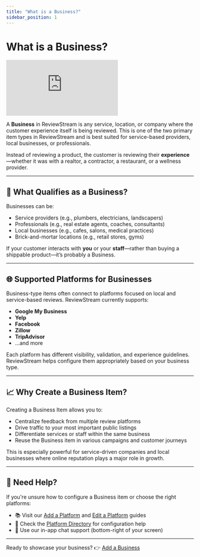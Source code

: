 ```yaml
---
title: "What is a Business?"
sidebar_position: 1
---
```


# What is a Business?

<div style={{ position: "relative", paddingBottom: "56.25%", height: 0, overflow: "hidden", marginBottom: "20px", }}>
  <iframe
    src="https://www.youtube.com/embed/TcnX28CBh24?si=WlAw8NQRTkGg8BDf"
    title="YouTube video player"
    frameBorder="0"
    allow="accelerometer; autoplay; clipboard-write; encrypted-media; gyroscope; picture-in-picture; web-share"
    referrerPolicy="strict-origin-when-cross-origin"
    allowFullScreen
    style={{
      position: "absolute",
      top: 0,
      left: 0,
      width: "100%",
      height: "100%",
    }}
  ></iframe>
</div>

A **Business** in ReviewStream is any service, location, or company where the customer experience itself is being reviewed. This is one of the two primary item types in ReviewStream and is best suited for service-based providers, local businesses, or professionals.

Instead of reviewing a product, the customer is reviewing their **experience**—whether it was with a realtor, a contractor, a restaurant, or a wellness provider.

---

## 🏢 What Qualifies as a Business?

Businesses can be:

-   Service providers (e.g., plumbers, electricians, landscapers)
-   Professionals (e.g., real estate agents, coaches, consultants)
-   Local businesses (e.g., cafes, salons, medical practices)
-   Brick-and-mortar locations (e.g., retail stores, gyms)

If your customer interacts with **you** or your **staff**—rather than buying a shippable product—it’s probably a Business.

---

## 🌐 Supported Platforms for Businesses

Business-type items often connect to platforms focused on local and service-based reviews. ReviewStream currently supports:

-   **Google My Business**
-   **Yelp**
-   **Facebook**
-   **Zillow**
-   **TripAdvisor**
-   ...and more

Each platform has different visibility, validation, and experience guidelines. ReviewStream helps configure them appropriately based on your business type.

---

## 📈 Why Create a Business Item?

Creating a Business Item allows you to:

-   Centralize feedback from multiple review platforms
-   Drive traffic to your most important public listings
-   Differentiate services or staff within the same business
-   Reuse the Business item in various campaigns and customer journeys

This is especially powerful for service-driven companies and local businesses where online reputation plays a major role in growth.

---

## 🙋 Need Help?

If you're unsure how to configure a Business item or choose the right platforms:

-   📚 Visit our [Add a Platform](../../platforms/add) and [Edit a Platform](../../platforms/edit) guides
-   🧩 Check the [Platform Directory](../../platforms/what) for configuration help
-   💬 Use our in-app chat support (bottom-right of your screen)

---

Ready to showcase your business? 👉 [Add a Business](./add)

